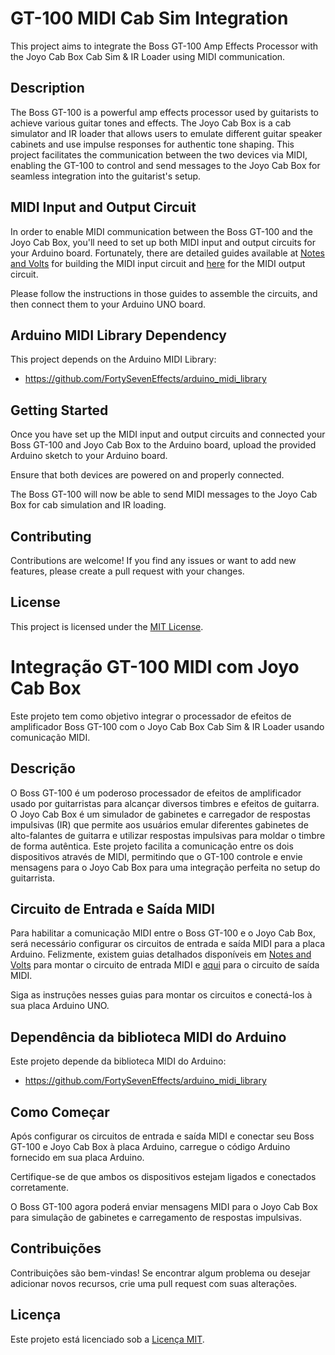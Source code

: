 # GT-100 MIDI Cab Sim Integration

This project aims to integrate the Boss GT-100 Amp Effects Processor with the Joyo Cab Box Cab Sim & IR Loader using MIDI communication.

## Description

The Boss GT-100 is a powerful amp effects processor used by guitarists to achieve various guitar tones and effects. The Joyo Cab Box is a cab simulator and IR loader that allows users to emulate different guitar speaker cabinets and use impulse responses for authentic tone shaping. This project facilitates the communication between the two devices via MIDI, enabling the GT-100 to control and send messages to the Joyo Cab Box for seamless integration into the guitarist's setup.

## MIDI Input and Output Circuit

In order to enable MIDI communication between the Boss GT-100 and the Joyo Cab Box, you'll need to set up both MIDI input and output circuits for your Arduino board. Fortunately, there are detailed guides available at [Notes and Volts](https://www.notesandvolts.com/2015/02/midi-and-arduino-build-midi-input.html) for building the MIDI input circuit and [here](https://www.notesandvolts.com/2015/03/midi-for-arduino-build-midi-output.html) for the MIDI output circuit.

Please follow the instructions in those guides to assemble the circuits, and then connect them to your Arduino UNO board.

## Arduino MIDI Library Dependency

This project depends on the Arduino MIDI Library:

* <https://github.com/FortySevenEffects/arduino_midi_library>

## Getting Started

Once you have set up the MIDI input and output circuits and connected your Boss GT-100 and Joyo Cab Box to the Arduino board, upload the provided Arduino sketch to your Arduino board.

Ensure that both devices are powered on and properly connected.

The Boss GT-100 will now be able to send MIDI messages to the Joyo Cab Box for cab simulation and IR loading.

## Contributing

Contributions are welcome! If you find any issues or want to add new features, please create a pull request with your changes.

## License

This project is licensed under the [MIT License](LICENSE).



# Integração GT-100 MIDI com Joyo Cab Box

Este projeto tem como objetivo integrar o processador de efeitos de amplificador Boss GT-100 com o Joyo Cab Box Cab Sim & IR Loader usando comunicação MIDI.

## Descrição

O Boss GT-100 é um poderoso processador de efeitos de amplificador usado por guitarristas para alcançar diversos timbres e efeitos de guitarra. O Joyo Cab Box é um simulador de gabinetes e carregador de respostas impulsivas (IR) que permite aos usuários emular diferentes gabinetes de alto-falantes de guitarra e utilizar respostas impulsivas para moldar o timbre de forma autêntica. Este projeto facilita a comunicação entre os dois dispositivos através de MIDI, permitindo que o GT-100 controle e envie mensagens para o Joyo Cab Box para uma integração perfeita no setup do guitarrista.

## Circuito de Entrada e Saída MIDI

Para habilitar a comunicação MIDI entre o Boss GT-100 e o Joyo Cab Box, será necessário configurar os circuitos de entrada e saída MIDI para a placa Arduino. Felizmente, existem guias detalhados disponíveis em [Notes and Volts](https://www.notesandvolts.com/2015/02/midi-and-arduino-build-midi-input.html) para montar o circuito de entrada MIDI e [aqui](https://www.notesandvolts.com/2015/03/midi-for-arduino-build-midi-output.html) para o circuito de saída MIDI.

Siga as instruções nesses guias para montar os circuitos e conectá-los à sua placa Arduino UNO.

## Dependência da biblioteca MIDI do Arduino

Este projeto depende da biblioteca MIDI do Arduino:

* <https://github.com/FortySevenEffects/arduino_midi_library>

## Como Começar

Após configurar os circuitos de entrada e saída MIDI e conectar seu Boss GT-100 e Joyo Cab Box à placa Arduino, carregue o código Arduino fornecido em sua placa Arduino.

Certifique-se de que ambos os dispositivos estejam ligados e conectados corretamente.

O Boss GT-100 agora poderá enviar mensagens MIDI para o Joyo Cab Box para simulação de gabinetes e carregamento de respostas impulsivas.

## Contribuições

Contribuições são bem-vindas! Se encontrar algum problema ou desejar adicionar novos recursos, crie uma pull request com suas alterações.

## Licença

Este projeto está licenciado sob a [Licença MIT](LICENSE).

